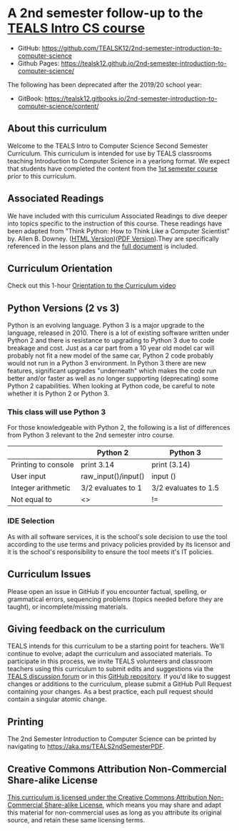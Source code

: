 # A 2nd semester follow-up to the [TEALS Intro CS course](https://tealsk12.github.io/introduction-to-computer-science/)

* GitHub: https://github.com/TEALSK12/2nd-semester-introduction-to-computer-science
* Github Pages: https://tealsk12.github.io/2nd-semester-introduction-to-computer-science/

The following has been deprecated after the 2019/20 school year:
* GitBook: https://tealsk12.gitbooks.io/2nd-semester-introduction-to-computer-science/content/

## About this curriculum

Welcome to the TEALS Intro to Computer Science Second Semester Curriculum. This curriculum is intended for use by TEALS classrooms teaching Introduction to Computer Science in a yearlong format. We expect that students have completed the content from the [1st semester course](https://tealsk12.github.io/introduction-to-computer-science/) prior to this curriculum.

## Associated Readings

We have included with this curriculum Associated Readings to dive deeper into topics specific to the instruction of this course. These readings have been adapted from "Think Python: How to Think Like a Computer Scientist" by. Allen B. Downey. ([HTML Version](http://greenteapress.com/thinkpython/html/index.html))([PDF Version](http://www.greenteapress.com/thinkpython/thinkpython.pdf)).They are specifically referenced in the lesson plans and the [full document](readings.md) is included.

## Curriculum Orientation

Check out this 1-hour [Orientation to the Curriculum video](https://www.youtube.com/watch?v=UHgA_7x6-Qo)

## Python Versions (2 vs 3)

Python is an evolving language. Python 3 is a major upgrade to the language, released in 2010. There is a lot of existing software written under Python 2 and there is resistance to upgrading to Python 3 due to code breakage and cost. Just as a car part from a 10 year old model car will probably not fit a new model of the same car, Python 2 code probably would not run in a Python 3 environment. In Python 3 there are new features, significant upgrades "underneath" which makes the code run better and/or faster as well as no longer supporting (deprecating) some Python 2 capabilities. When looking at Python code, be careful to note whether it is Python 2 or Python 3.

### This class will use Python 3

For those knowledgeable with Python 2, the following is a list of differences from Python 3 relevant to the 2nd semester intro course.

| | Python 2 | Python 3 |
| ------ | ---------- | --- |
| Printing to console | print 3.14 | print (3.14) |
| User input | raw_input()/input() | input () |
| Integer arithmetic | 3/2 evaluates to 1 | 3/2 evaluates to 1.5 |
| Not equal to | <> | != |

### IDE Selection

As with all software services, it is the school's sole decision to use the tool according to the use terms and privacy policies provided by its licensor and it is the school's responsibility to ensure the tool meets it's IT policies.

## Curriculum Issues

Please open an issue in GitHub if you encounter factual, spelling, or grammatical errors, sequencing problems (topics needed before they are taught), or incomplete/missing materials.

## Giving feedback on the curriculum

TEALS intends for this curriculum to be a starting point for teachers. We'll continue to evolve, adapt the curriculum and associated materials. To participate in this process, we invite TEALS volunteers and classroom teachers using this curriculum to submit edits and suggestions via the [TEALS discussion forum](http://forums.tealsk12.org/) or in this [GitHub repository](https://github.com/TEALSK12/2nd-semester-introduction-to-computer-science). If you'd like to suggest changes or additions to the curriculum, please submit a GitHub Pull Request containing your changes. As a best practice, each pull request should contain a singular atomic change.

## Printing

The 2nd Semester Introduction to Computer Science can be printed by navigating to https://aka.ms/TEALS2ndSemesterPDF.

## Creative Commons Attribution Non-Commercial Share-alike License

[This curriculum is licensed under the Creative Commons Attribution Non-Commercial Share-alike License](http://creativecommons.org/licenses/by-nc-sa/4.0/), which means you may share and adapt this material for non-commercial uses as long as you attribute its original source, and retain these same licensing terms.
